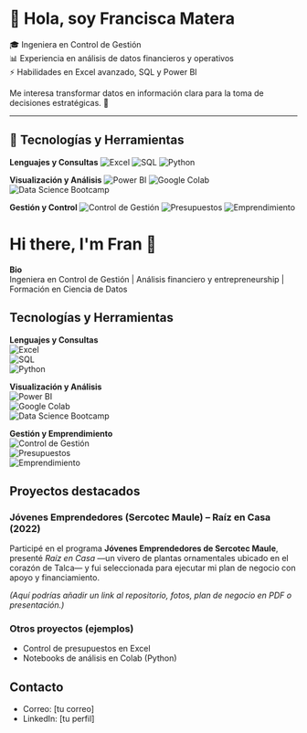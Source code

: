 # 👋 Hola, soy Francisca Matera

🎓 Ingeniera en Control de Gestión  
📊 Experiencia en análisis de datos financieros y operativos  
⚡ Habilidades en Excel avanzado, SQL y Power BI  

Me interesa transformar datos en información clara para la toma de decisiones estratégicas. 🚀
____________________________________________

## 🚀 Tecnologías y Herramientas

**Lenguajes y Consultas**
![Excel](https://img.shields.io/badge/Excel-217346?style=for-the-badge&logo=microsoft-excel&logoColor=white)
![SQL](https://img.shields.io/badge/SQL-336791?style=for-the-badge&logo=postgresql&logoColor=white)
![Python](https://img.shields.io/badge/Python-3776AB?style=for-the-badge&logo=python&logoColor=white)

**Visualización y Análisis**
![Power BI](https://img.shields.io/badge/Power%20BI-F2C811?style=for-the-badge&logo=powerbi&logoColor=black)
![Google Colab](https://img.shields.io/badge/Google%20Colab-F9AB00?style=for-the-badge&logo=googlecolab&logoColor=black)
![Data Science Bootcamp](https://img.shields.io/badge/Data%20Science%20Bootcamp-FF6F00?style=for-the-badge)

**Gestión y Control**
![Control de Gestión](https://img.shields.io/badge/Control%20de%20Gestión-003366?style=for-the-badge)
![Presupuestos](https://img.shields.io/badge/Presupuestos-006699?style=for-the-badge)
![Emprendimiento](https://img.shields.io/badge/Emprendimiento-28A745?style=for-the-badge)




# Hi there, I'm Fran 👋

**Bio**  
Ingeniera en Control de Gestión | Análisis financiero y entrepreneurship | Formación en Ciencia de Datos

##  Tecnologías y Herramientas

**Lenguajes y Consultas**  
![Excel](...)  
![SQL](...)  
![Python](...)  

**Visualización y Análisis**  
![Power BI](...)  
![Google Colab](...)  
![Data Science Bootcamp](...)  

**Gestión y Emprendimiento**  
![Control de Gestión](...)  
![Presupuestos](...)  
![Emprendimiento](...)

##  Proyectos destacados

### **Jóvenes Emprendedores (Sercotec Maule) – Raíz en Casa (2022)**  
Participé en el programa **Jóvenes Emprendedores de Sercotec Maule**, presenté *Raíz en Casa* —un vivero de plantas ornamentales ubicado en el corazón de Talca— y fui seleccionada para ejecutar mi plan de negocio con apoyo y financiamiento.

*(Aquí podrías añadir un link al repositorio, fotos, plan de negocio en PDF o presentación.)*

### Otros proyectos (ejemplos)
- Control de presupuestos en Excel  
- Notebooks de análisis en Colab (Python)

##  Contacto  
- Correo: [tu correo]  
- LinkedIn: [tu perfil]
